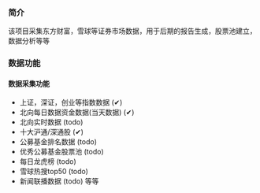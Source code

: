 ### 简介
该项目采集东方财富，雪球等证券市场数据，用于后期的报告生成，股票池建立，数据分析等等

### 数据功能

#### 数据采集功能
- 上证，深证，创业等指数数据 (✔)
- 北向每日数据资金数据(当天数据) (✔)
- 北向实时数据 (todo)
- 十大沪通/深通股 (✔)
- 公募基金排名数据 (todo)
- 优秀公募基金股票池 (todo)
- 每日龙虎榜 (todo)
- 雪球热搜top50 (todo)
- 新闻联播数据 (todo)
等等



